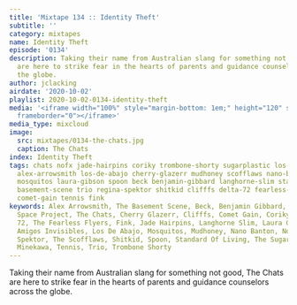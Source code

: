 ```yaml
---
title: 'Mixtape 134 :: Identity Theft'
subtitle: ''
category: mixtapes
name: Identity Theft
episode: '0134'
description: Taking their name from Australian slang for something not good, The Chats
  are here to strike fear in the hearts of parents and guidance counselors across
  the globe.
author: jclacking
airdate: '2020-10-02'
playlist: 2020-10-02-0134-identity-theft
media: '<iframe width="100%" style="margin-bottom: 1em;" height="120" src="https://www.mixcloud.com/widget/iframe/?feed=%2Fthe-lacking-org%2Feyo08f-134-identity-theft%2F&hide_artwork=1&hide_cover=1&light=1"
  frameborder="0"></iframe>'
media_type: mixcloud
image:
  src: mixtapes/0134-the-chats.jpg
  caption: The Chats
index: Identity Theft
tags: chats nofx jade-hairpins coriky trombone-shorty sugarplastic los-amigos-invisibles
  alex-arrowsmith los-de-abajo cherry-glazerr mudhoney scofflaws nano-banton cambodian-space-project
  mosquitos laura-gibson spoon beck benjamin-gibbard langhorne-slim standard-of-living
  basement-scene trio regina-spektor shitkid clifffs delta-72 fearless-flyers takako-minekawa
  comet-gain tennis fink
keywords: Alex Arrowsmith, The Basement Scene, Beck, Benjamin Gibbard, The Cambodian
  Space Project, The Chats, Cherry Glazerr, Clifffs, Comet Gain, Coriky, The Delta
  72, The Fearless Flyers, Fink, Jade Hairpins, Langhorne Slim, Laura Gibson, Los
  Amigos Invisibles, Los De Abajo, Mosquitos, Mudhoney, Nano Banton, NoFX, Regina
  Spektor, The Scofflaws, Shitkid, Spoon, Standard Of Living, The Sugarplastic, Takako
  Minekawa, Tennis, Trio, Trombone Shorty
---
```

Taking their name from Australian slang for something not good, The Chats are here to strike fear in the hearts of parents and guidance counselors across the globe.
